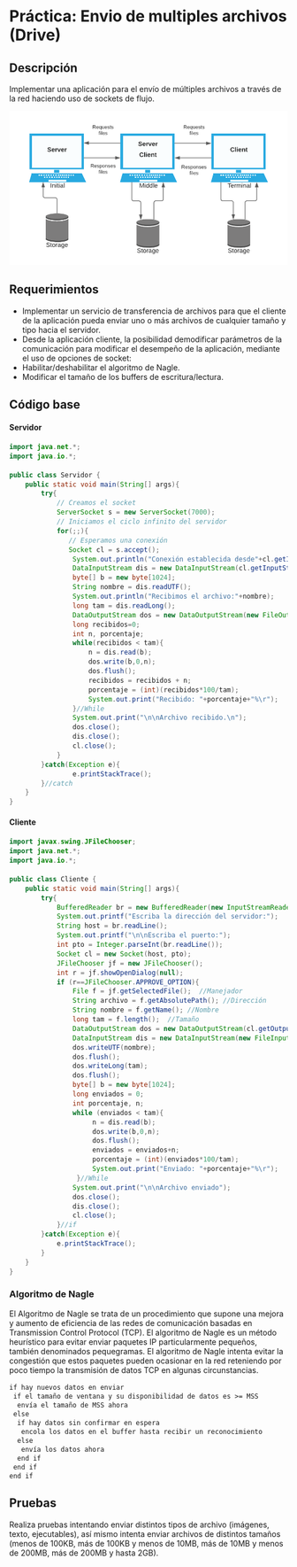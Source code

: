 # Práctica: Envio de multiples archivos (Drive)

## Descripción
Implementar una aplicación para el envío de múltiples archivos a través de la red haciendo uso de sockets de flujo.

![Diagrama de funcionamiento](https://github.com/AaronGG11/Aplicaciones-para-comunicaciones-de-red/blob/master/Practicas/EnvioArchivos/images/diagrama.png?raw=true)

## Requerimientos
- Implementar un servicio de transferencia de archivos para que el cliente de la aplicación pueda enviar uno o más archivos de cualquier tamaño y tipo hacia el servidor.
-  Desde la aplicación cliente, la posibilidad demodificar parámetros de la comunicación  para modificar el desempeño de la aplicación, mediante el uso de opciones de socket:
 - Habilitar/deshabilitar el algoritmo de Nagle.
 - Modificar el tamaño de los buffers de escritura/lectura.

## Código base
#### Servidor
```java
import java.net.*;
import java.io.*;

public class Servidor {
    public static void main(String[] args){
        try{
            // Creamos el socket
            ServerSocket s = new ServerSocket(7000);
            // Iniciamos el ciclo infinito del servidor
            for(;;){
               // Esperamos una conexión 
               Socket cl = s.accept();
                System.out.println("Conexión establecida desde"+cl.getInetAddress()+":"+cl.getPort());
                DataInputStream dis = new DataInputStream(cl.getInputStream());
                byte[] b = new byte[1024];
                String nombre = dis.readUTF();
                System.out.println("Recibimos el archivo:"+nombre);
                long tam = dis.readLong();
                DataOutputStream dos = new DataOutputStream(new FileOutputStream(nombre));
                long recibidos=0;
                int n, porcentaje;
                while(recibidos < tam){
                    n = dis.read(b);
                    dos.write(b,0,n);
                    dos.flush();
                    recibidos = recibidos + n;
                    porcentaje = (int)(recibidos*100/tam);
                    System.out.print("Recibido: "+porcentaje+"%\r");
                }//While
                System.out.print("\n\nArchivo recibido.\n");
                dos.close();
                dis.close();
                cl.close();
            }
        }catch(Exception e){
                e.printStackTrace();
        }//catch
    }
}
```

#### Cliente
```java
import javax.swing.JFileChooser;
import java.net.*;
import java.io.*;

public class Cliente {
    public static void main(String[] args){
        try{
            BufferedReader br = new BufferedReader(new InputStreamReader(System.in));
            System.out.printf("Escriba la dirección del servidor:");
            String host = br.readLine();
            System.out.printf("\n\nEscriba el puerto:");
            int pto = Integer.parseInt(br.readLine());
            Socket cl = new Socket(host, pto);
            JFileChooser jf = new JFileChooser();
            int r = jf.showOpenDialog(null);
            if (r==JFileChooser.APPROVE_OPTION){
                File f = jf.getSelectedFile();  //Manejador
                String archivo = f.getAbsolutePath(); //Dirección
                String nombre = f.getName(); //Nombre
                long tam = f.length();  //Tamaño
                DataOutputStream dos = new DataOutputStream(cl.getOutputStream());
                DataInputStream dis = new DataInputStream(new FileInputStream(archivo));          
                dos.writeUTF(nombre);
                dos.flush();               
                dos.writeLong(tam);
                dos.flush();
                byte[] b = new byte[1024];
                long enviados = 0;
                int porcentaje, n;
                while (enviados < tam){
                     n = dis.read(b);
                     dos.write(b,0,n);
                     dos.flush();
                     enviados = enviados+n;
                     porcentaje = (int)(enviados*100/tam);
                     System.out.print("Enviado: "+porcentaje+"%\r");
                 }//While
                System.out.print("\n\nArchivo enviado");
                dos.close();
                dis.close();
                cl.close();
            }//if
        }catch(Exception e){
            e.printStackTrace();
        }
    }
}
```

### Algoritmo de Nagle
El Algoritmo de Nagle se trata de un procedimiento que supone una mejora y aumento de eficiencia de las redes de comunicación basadas en Transmission Control Protocol (TCP). El algoritmo de Nagle es un método heurístico para evitar enviar paquetes IP particularmente pequeños, también denominados pequegramas. El algoritmo de Nagle intenta evitar la congestión que estos paquetes pueden ocasionar en la red reteniendo por poco tiempo la transmisión de datos TCP en algunas circunstancias.

```
if hay nuevos datos en enviar
 if el tamaño de ventana y su disponibilidad de datos es >= MSS
  envía el tamaño de MSS ahora
 else
  if hay datos sin confirmar en espera
   encola los datos en el buffer hasta recibir un reconocimiento
  else
   envía los datos ahora
  end if
 end if
end if
```


## Pruebas
Realiza pruebas intentando enviar distintos tipos de archivo (imágenes, texto, ejecutables), así mismo intenta enviar archivos de distintos tamaños (menos de 100KB, más de 100KB y menos de 10MB, más de 10MB y menos de 200MB, más de 200MB y hasta 2GB).
